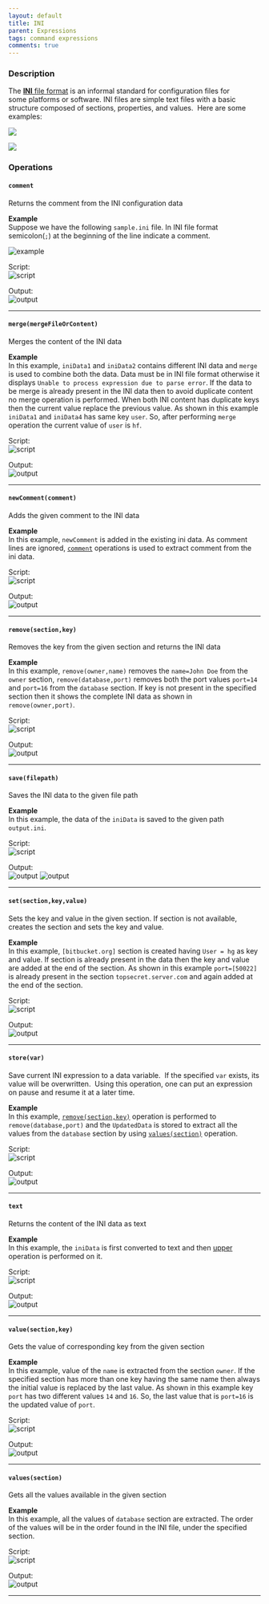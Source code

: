 ```yaml
---
layout: default
title: INI
parent: Expressions
tags: command expressions
comments: true
---
```



### Description
The <a href="https://en.wikipedia.org/wiki/INI_file" class="external-link" target="_nexial_link">**INI** file format</a> is an informal standard for configuration files for 
some platforms or software. INI files are simple text files with a basic structure composed of sections, properties, 
and values.  Here are some examples:

![](image/INIexpression_01.png)

![](image/INIexpression_02.png)


### Operations

#### `comment`
Returns the comment from the INI configuration data

**Example**<br/>
Suppose we have the following `sample.ini` file. In INI file format semicolon(`;`) 
at the beginning of the line indicate a comment.

![example](image/INIexpression_03.png)

Script:<br/>
![script](image/INIexpression_04.png)

Output:<br/>
![output](image/INIexpression_05.png)

-----

#### `merge(mergeFileOrContent)`
Merges the content of the INI data

**Example**<br/>
In this example, `iniData1` and `iniData2` contains different INI data and `merge`
is used to combine both the data. Data must be in INI file format otherwise
it displays `Unable to process expression due to parse error`. If the data to be merge
is already present in the INI data then to avoid duplicate content no merge 
operation is performed. When both INI content has duplicate keys then the current value
replace the previous value. As shown in this example `iniData1` and `iniData4` has same
key `user`. So, after performing `merge` operation the current value of `user` is `hf`.

Script:<br/>
![script](image/INIexpression_06.png)

Output:<br/>
![output](image/INIexpression_07.png)

-----

#### `newComment(comment)`
Adds the given comment to the INI data

**Example**<br/>
In this example, `newComment` is added in the existing ini data.
As comment lines are ignored, [`comment`](#comment) operations is used to extract 
comment from the ini data.

Script:<br/>
![script](image/INIexpression_08.png)

Output:<br/>
![output](image/INIexpression_09.png)

-----

#### `remove(section,key)`
Removes the key from the given section and returns the INI data

**Example**<br/>
In this example, `remove(owner,name)` removes the `name=John Doe` from the `owner`
section, `remove(database,port)` removes both the port values `port=14` and `port=16` from the `database` section.
If key is not present in the specified section then it shows the complete INI data as shown in `remove(owner,port)`.

Script:<br/>
![script](image/INIexpression_10.png)

Output:<br/>
![output](image/INIexpression_11.png)

-----

#### `save(filepath)`
Saves the INI data to the given file path

**Example**<br/>
In this example, the data of the `iniData` is saved to the given path `output.ini`.

Script:<br/>
![script](image/INIexpression_12.png)

Output:<br/>
![output](image/INIexpression_13.png)
![output](image/INIexpression_14.png)

-----

#### `set(section,key,value)`
Sets the key and value in the given section. If section is not available, creates 
the section and sets the key and value.

**Example**<br/>
In this example, `[bitbucket.org]` section is created having `User = hg` as 
key and value. If section is already present in the data then the key and value are added at the
end of the section. As shown in this example `port=[50022]` is already present in the section
`topsecret.server.com` and again added at the end of the section.

Script:<br/>
![script](image/INIexpression_15.png)

Output:<br/>
![output](image/INIexpression_16.png)

-----

#### `store(var)`
Save current INI expression to a data variable.  If the specified `var` exists, its value will 
be overwritten.  Using this operation, one can put an expression on pause and resume it at a later time.

**Example**<br/>
In this example, [`remove(section,key)`](#removesectionkey) operation is performed to 
`remove(database,port)` and the `UpdatedData` is stored to extract all the values 
from the `database` section by using [`values(section)`](#removesectionkey)
operation. 

Script:<br/>
![script](image/INIexpression_17.png)

Output:<br/>
![output](image/INIexpression_18.png)

-----

#### `text`
Returns the content of the INI data as text

**Example**<br/>
In this example, the `iniData` is first converted to text and then 
[upper](TEXTexpression#upper) operation is performed on it. 

Script:<br/>
![script](image/INIexpression_19.png)

Output:<br/>
![output](image/INIexpression_20.png)

-----

#### `value(section,key)`
Gets the value of corresponding key from the given section

**Example**<br/>
In this example, value of the `name` is extracted from the section `owner`. If the specified section has 
more than one key having the same name then always the initial value is replaced by the last value. As shown in this 
example key `port` has two different values `14` and `16`. So, the last value that is `port=16` is the updated 
value of `port`.

Script:<br/>
![script](image/INIexpression_21.png)

Output:<br/>
![output](image/INIexpression_22.png)

-----

#### `values(section)`
Gets all the values available in the given section

**Example**<br/>
In this example, all the values of `database` section are extracted.
The order of the values will be in the order found in the INI file, under the specified section.

Script:<br/>
![script](image/INIexpression_23.png)

Output:<br/>
![output](image/INIexpression_24.png)

-----

<script>jQuery(document).ready(function () { newOperationSelect(); });</script>
